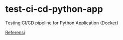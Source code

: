 # test-ci-cd-python-app
Testing CI/CD pipeline for Python Application (Docker)

[Referensi](https://docs.docker.com/guides/python/configure-ci-cd/)
